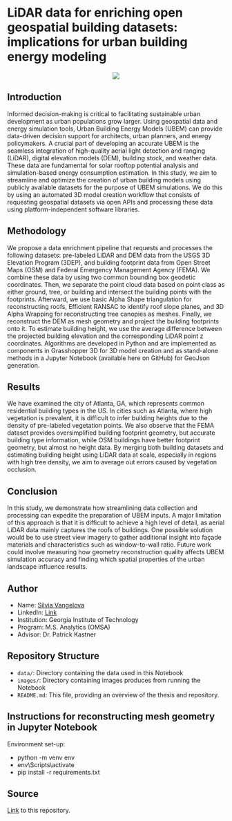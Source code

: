 # LiDAR data for enriching open geospatial building datasets:  implications for urban building energy modeling 

<p align="center"><img src="https://github.com/xtearas/GNI-Symposium-Enriching-geospatial-building-datasets/blob/main/images/Data%20pipeline.jpg"></p>

## Introduction

Informed decision-making is critical to facilitating sustainable urban development as urban populations grow larger. Using geospatial data and energy simulation tools, Urban Building Energy Models (UBEM) can provide data-driven decision support for architects, urban planners, and energy policymakers.  A crucial part of developing an accurate UBEM is the seamless integration of high-quality aerial light detection and ranging (LiDAR), digital elevation models (DEM), building stock, and weather data​. These data are fundamental for solar rooftop potential analysis and simulation-based energy consumption estimation​. In this study, we aim to streamline and optimize the creation of urban building models using publicly available datasets for the purpose of UBEM simulations. We do this by using an automated 3D model creation workflow that consists of requesting geospatial datasets via open APIs and processing these data using platform-independent software libraries. 

## Methodology

We propose a data enrichment pipeline that requests and processes the following datasets: pre-labeled LiDAR and DEM data from the USGS 3D Elevation Program (3DEP), and building footprint data from Open Street Maps (OSM) and Federal Emergency Management Agency (FEMA). We combine these data by using two common bounding box geodetic coordinates. Then, we separate the point cloud data based on point class as either ground, tree, or building and intersect the building points with the footprints. Afterward, we use basic Alpha Shape triangulation for reconstructing roofs, Efficient RANSAC to identify roof slope planes, and 3D Alpha Wrapping for reconstructing tree canopies as meshes. Finally, we reconstruct the DEM as mesh geometry and project the building footprints onto it. To estimate building height, we use the average difference between the projected building elevation and the corresponding LiDAR point z coordinates. Algorithms are developed in Python and are implemented as components in Grasshopper 3D for 3D model creation and as stand-alone methods in a Jupyter Notebook (available here on GitHub) for GeoJson generation. 

## Results

We have examined the city of Atlanta, GA, which represents common residential building types in the US. In cities such as Atlanta, where high vegetation is prevalent, it is difficult to infer building heights due to the density of pre-labeled vegetation points. We also observe that the FEMA dataset provides oversimplified building footprint geometry, but accurate building type information, while OSM buildings have better footprint geometry, but almost no height data. By merging both building datasets and estimating building height using LiDAR data at scale, especially in regions with high tree density, we aim to average out errors caused by vegetation occlusion. 

## Conclusion

In this study, we demonstrate how streamlining data collection and processing can expedite the preparation of UBEM inputs. A major limitation of this approach is that it is difficult to achieve a high level of detail, as aerial LiDAR data mainly captures the roofs of buildings. One possible solution would be to use street view imagery to gather additional insight into façade materials and characteristics such as window-to-wall ratio. Future work could involve measuring how geometry reconstruction quality affects UBEM simulation accuracy and finding which spatial properties of the urban landscape influence results. 

## Author

- Name: [Silvia Vangelova](mailto:vangelova@ibi.baug.ethz.ch)
- LinkedIn: [Link](https://www.linkedin.com/in/silvia-vangelova-5ba9a4163/)
- Institution: Georgia Institute of Technology
- Program: M.S. Analytics (OMSA)
- Advisor: Dr. Patrick Kastner

## Repository Structure

- `data/`: Directory containing the data used in this Notebook
- `images/`: Directory containing images produces from running the Notebook
- `README.md`: This file, providing an overview of the thesis and repository.

## Instructions for reconstructing mesh geometry in Jupyter Notebook 

Environment set-up:
  - python -m venv env  
  - env\Scripts\activate
  - pip install -r requirements.txt

## Source

[Link](https://github.com/xtearas/GNI-Symposium-Enriching-geospatial-building-datasets/tree/main) to this repository.
